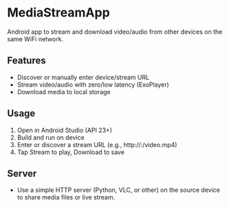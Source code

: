 # MediaStreamApp

Android app to stream and download video/audio from other devices on the same WiFi network.

## Features
- Discover or manually enter device/stream URL
- Stream video/audio with zero/low latency (ExoPlayer)
- Download media to local storage

## Usage
1. Open in Android Studio (API 23+)
2. Build and run on device
3. Enter or discover a stream URL (e.g., http://<ip>:<port>/video.mp4)
4. Tap Stream to play, Download to save

## Server
- Use a simple HTTP server (Python, VLC, or other) on the source device to share media files or live stream.
